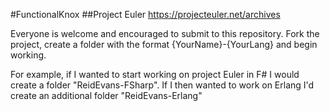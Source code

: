 #FunctionalKnox
##Project Euler
https://projecteuler.net/archives

Everyone is welcome and encouraged to submit to this repository.  Fork the project, create a folder with the format {YourName}-{YourLang} and begin working.

For example, if I wanted to start working on project Euler in F# I would create a folder "ReidEvans-FSharp".  If I then wanted to work on Erlang I'd create an additional folder "ReidEvans-Erlang"
